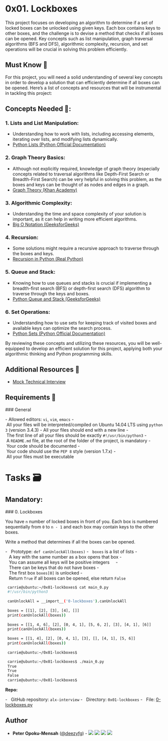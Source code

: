 0x01. Lockboxes 
================ 

This project focuses on developing an algorithm to determine if a set of locked boxes can be unlocked using given keys. Each box contains keys to other boxes, and the challenge is to devise a method that checks if all boxes can be opened. Key concepts such as list manipulation, graph traversal algorithms (BFS and DFS), algorithmic complexity, recursion, and set operations will be crucial in solving this problem efficiently.

Must Know 🤔️
------------

For this project, you will need a solid understanding of several key concepts in order to develop a solution that can efficiently determine if all boxes can be opened. Here’s a list of concepts and resources that will be instrumental in tackling this project:

Concepts Needed 📌:
--------------------

### 1. Lists and List Manipulation:

- Understanding how to work with lists, including accessing elements, iterating over lists, and modifying lists dynamically.
- [Python Lists (Python Official Documentation)](https://docs.python.org/3/tutorial/datastructures.html)

### 2. Graph Theory Basics:

- Although not explicitly required, knowledge of graph theory (especially concepts related to traversal algorithms like Depth-First Search or Breadth-First Search) can be very helpful in solving this problem, as the boxes and keys can be thought of as nodes and edges in a graph.
- [Graph Theory (Khan Academy)](https://www.khanacademy.org/computing/computer-science/algorithms/graph-representation/a/representing-graphs)

### 3. Algorithmic Complexity:

- Understanding the time and space complexity of your solution is important, as it can help in writing more efficient algorithms.
- [Big O Notation (GeeksforGeeks)](https://www.geeksforgeeks.org/asymptotic-notation-and-analysis-based-on-input-size-of-algorithms/)

### 4. Recursion:

- Some solutions might require a recursive approach to traverse through the boxes and keys.
- [Recursion in Python (Real Python)](https://realpython.com/python-recursion/)

### 5. Queue and Stack:

- Knowing how to use queues and stacks is crucial if implementing a breadth-first search (BFS) or depth-first search (DFS) algorithm to traverse through the keys and boxes.
- [Python Queue and Stack (GeeksforGeeks)](https://www.geeksforgeeks.org/queue-in-python/)

### 6. Set Operations:

- Understanding how to use sets for keeping track of visited boxes and available keys can optimize the search process.
- [Python Sets (Python Official Documentation)](https://docs.python.org/3/tutorial/datastructures.html#sets)

By reviewing these concepts and utilizing these resources, you will be well-equipped to develop an efficient solution for this project, applying both your algorithmic thinking and Python programming skills.

Additional Resources 🔖️
------------------------

- [Mock Technical Interview](https://www.youtube.com/watch?feature=shared&v=V8DGdPkBBxg)

Requirements 📑️
----------------

### General 
  
- Allowed editors: `vi`, `vim`, `emacs` 
- All your files will be interpreted/compiled on Ubuntu 14.04 LTS using `python3` (version 3.4.3) 
- All your files should end with a new line 
- The first line of all your files should be exactly `#!/usr/bin/python3` 
- A `README.md` file, at the root of the folder of the project, is mandatory 
- Your code should be documented 
- Your code should use the `PEP 8` style (version 1.7.x) 
- All your files must be executable 
  
Tasks :card_file_box:
=====================

Mandatory:
------------

### 0\. Lockboxes 

You have `n` number of locked boxes in front of you. Each box is numbered sequentially from `0` to `n - 1` and each box may contain keys to the other boxes.

Write a method that determines if all the boxes can be opened.

 -   Prototype: `def canUnlockAll(boxes)` 
 -   `boxes` is a list of lists 
 -   A key with the same number as a box opens that box 
 -   You can assume all keys will be positive integers 
     -   There can be keys that do not have boxes 
 -   The first box `boxes[0]` is unlocked 
 -   Return `True` if all boxes can be opened, else return `False` 
  
```bash
 carrie@ubuntu:~/0x01-lockboxes$ cat main_0.py 
 #!/usr/bin/python3 
  
 canUnlockAll = __import__('0-lockboxes').canUnlockAll 
  
 boxes = [[1], [2], [3], [4], []] 
 print(canUnlockAll(boxes)) 
  
 boxes = [[1, 4, 6], [2], [0, 4, 1], [5, 6, 2], [3], [4, 1], [6]] 
 print(canUnlockAll(boxes)) 
  
 boxes = [[1, 4], [2], [0, 4, 1], [3], [], [4, 1], [5, 6]] 
 print(canUnlockAll(boxes)) 
  
 carrie@ubuntu:~/0x01-lockboxes$ 
``` 
  
```bash 
 carrie@ubuntu:~/0x01-lockboxes$ ./main_0.py 
 True 
 True 
 False 
 carrie@ubuntu:~/0x01-lockboxes$ 
``` 
  
 **Repo:** 
  
 -   GitHub repository: `alx-interview` 
 -   Directory: `0x01-lockboxes` 
 -   File: [0-lockboxes.py](0-lockboxes.py)

## Author

- **Peter Opoku-Mensah** ([@deezyfg](https://github.com/deezyfg)) - 
  [<img src="https://img.shields.io/badge/Portfolio-20d6fe.svg?&style=plastic"/>](https://peter-opoku-mensah.netlify.app)
  [<img src="https://img.shields.io/badge/Twitter-1DA1F2.svg?&style=plastic&logo=twitter&logoColor=white"/>](https://twitter.com/coded_issue)
  [<img src="https://img.shields.io/badge/LinkedIn-0A66C2.svg?&style=plastic&logo=linkedin&logoColor=white"/>](https://www.linkedin.com/in/opokumensahpeter/)
  [<img src="https://img.shields.io/badge/GitHub-181717.svg?&style=plastic&logo=github&logoColor=white"/>](https://github.com/deezyfg)